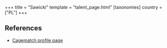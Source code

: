 +++
title = "Sawicki"
template = "talent_page.html"
[taxonomies]
country = ["PL"]
+++

## References

* [Cagematch profile page](https://www.cagematch.net/?id=2&nr=19711)
